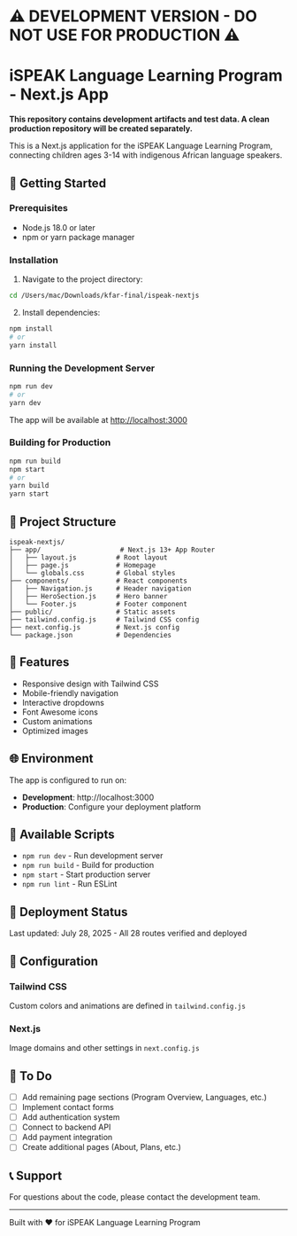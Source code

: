 # ⚠️ DEVELOPMENT VERSION - DO NOT USE FOR PRODUCTION ⚠️

# iSPEAK Language Learning Program - Next.js App

**This repository contains development artifacts and test data. A clean production repository will be created separately.**

This is a Next.js application for the iSPEAK Language Learning Program, connecting children ages 3-14 with indigenous African language speakers.

## 🚀 Getting Started

### Prerequisites
- Node.js 18.0 or later
- npm or yarn package manager

### Installation

1. Navigate to the project directory:
```bash
cd /Users/mac/Downloads/kfar-final/ispeak-nextjs
```

2. Install dependencies:
```bash
npm install
# or
yarn install
```

### Running the Development Server

```bash
npm run dev
# or
yarn dev
```

The app will be available at [http://localhost:3000](http://localhost:3000)

### Building for Production

```bash
npm run build
npm start
# or
yarn build
yarn start
```

## 📁 Project Structure

```
ispeak-nextjs/
├── app/                    # Next.js 13+ App Router
│   ├── layout.js          # Root layout
│   ├── page.js            # Homepage
│   └── globals.css        # Global styles
├── components/            # React components
│   ├── Navigation.js      # Header navigation
│   ├── HeroSection.js     # Hero banner
│   └── Footer.js          # Footer component
├── public/                # Static assets
├── tailwind.config.js     # Tailwind CSS config
├── next.config.js         # Next.js config
└── package.json           # Dependencies
```

## 🎨 Features

- Responsive design with Tailwind CSS
- Mobile-friendly navigation
- Interactive dropdowns
- Font Awesome icons
- Custom animations
- Optimized images

## 🌐 Environment

The app is configured to run on:
- **Development**: http://localhost:3000
- **Production**: Configure your deployment platform

## 📝 Available Scripts

- `npm run dev` - Run development server
- `npm run build` - Build for production
- `npm start` - Start production server
- `npm run lint` - Run ESLint

## 🚀 Deployment Status
Last updated: July 28, 2025 - All 28 routes verified and deployed

## 🔧 Configuration

### Tailwind CSS
Custom colors and animations are defined in `tailwind.config.js`

### Next.js
Image domains and other settings in `next.config.js`

## 🚧 To Do

- [ ] Add remaining page sections (Program Overview, Languages, etc.)
- [ ] Implement contact forms
- [ ] Add authentication system
- [ ] Connect to backend API
- [ ] Add payment integration
- [ ] Create additional pages (About, Plans, etc.)

## 📞 Support

For questions about the code, please contact the development team.

---
Built with ❤️ for iSPEAK Language Learning Program
